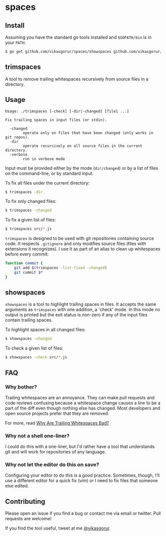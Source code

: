 # spaces

## Install
Assuming you have the standard go tools installed and `$GOPATH/bin` is in your `PATH`:

```bash
$ go get github.com/vikasgorur/spaces/showspaces github.com/vikasgorur/spaces/trimspaces
```

## trimspaces
A tool to remove trailing whitespaces recursively from source files in a directory.

## Usage

```
Usage: ./trimspaces [-check] [-dir|-changed] [file1 ...]

Fix trailing spaces in input files (or stdin).

  -changed
    	operate only on files that have been changed (only works in git repos).
  -dir
    	operate recursively on all source files in the current directory.
  -verbose
    	run in verbose mode
```

Input must be provided either by the mode (`dir/changed`) or by a list of files on the command-line,
or by standard input.

To fix all files under the current directory:

```bash
$ trimspaces -dir
```

To fix only changed files:

```bash
$ trimspaces -changed
```

To fix a given list of files:
```bash
$ trimspaces src/*.js
```

`trimspaces` is designed to be used with git repositories containing source code. It respects `.gitignore` and only
modifies source files (files with extensions it recognizes). I use it as part of an alias to
clean up whitespaces before every commit:

```bash
function commit {
    git add $(trimspaces -list-fixed -changed)
    git commit $*
}
```

## showspaces

`showspaces` is a tool to highlight trailing spaces in files. It accepts the same arguments as `trimspaces` with one addition,
a 'check' mode. In this mode no output is printed but the exit status is non-zero if any of the input files contain trailing
spaces.

To highlight spaces in all changed files:

```bash
$ showspaces -changed
```

To check a given list of files:
```bash
$ showspaces -check src/*.js
```

## FAQ

### Why bother?

Trailing whitespaces are an annoyance. They can make pull requests and code reviews confusing
because a whitespace change causes a line to be a part of the diff even though nothing else
has changed. Most developers and open source projects prefer that they are removed.

For more, read [Why Are Trailing Whitespaces Bad?](http://www.dinduks.com/why-are-trailing-whitespaces-bad/)

### Why not a shell one-liner?

I could do this with a one-liner, but I'd rather have a tool that understands git and will work for
repositories of any language.

### Why not let the editor do this on save?

Configuring your editor to do this is a good practice. Sometimes, though, I'll use a different editor for a quick fix (vim)
or I need to fix files that someone else edited.

## Contributing

Please open an issue if you find a bug or contact me via email or twitter. Pull requests are welcome!

If you find the tool useful, tweet at me [@vikasgorur](https://twitter.com/vikasgorur).
